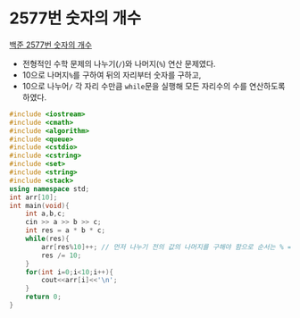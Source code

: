 # 2577번 숫자의 개수

[백준 2577번 숫자의 개수](https://www.acmicpc.net/problem/2577)

- 전형적인 수학 문제의 나누기(`/`)와 나머지(`%`) 연산 문제였다. 
- 10으로 나머지`%`를 구하여 뒤의 자리부터 숫자를 구하고,
- 10으로 나누어`/`  각 자리 수만큼 `while`문을 실행해 모든 자리수의 수를 연산하도록 하였다. 

```c++
#include <iostream>
#include <cmath>
#include <algorithm>
#include <queue>
#include <cstdio>
#include <cstring>
#include <set>
#include <string>
#include <stack>
using namespace std; 
int arr[10];
int main(void){
	int a,b,c;
	cin >> a >> b >> c;
	int res = a * b * c;
	while(res){
		arr[res%10]++; // 먼저 나누기 전의 값의 나머지를 구해야 함으로 순서는 % => /가 된다. 
		res /= 10;
	}
	for(int i=0;i<10;i++){
		cout<<arr[i]<<'\n';
	}
	return 0;
}
```

